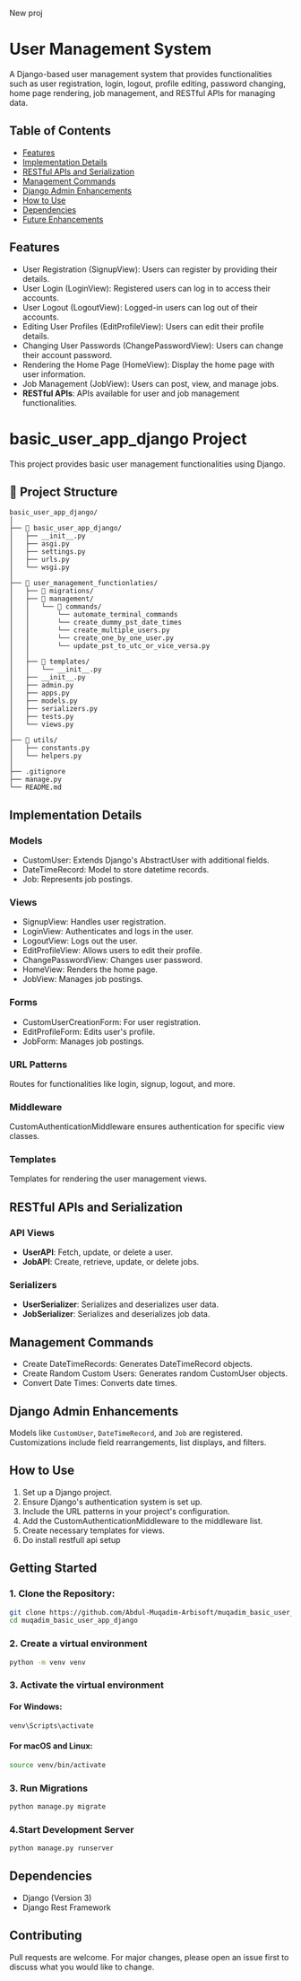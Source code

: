 New proj
# User Management System

A Django-based user management system that provides functionalities such as user registration, login, logout, profile editing, password changing, home page rendering, job management, and RESTful APIs for managing data.

## Table of Contents

- [Features](#features)
- [Implementation Details](#implementation-details)
- [RESTful APIs and Serialization](#restful-apis-and-serialization)
- [Management Commands](#management-commands)
- [Django Admin Enhancements](#django-admin-enhancements)
- [How to Use](#how-to-use)
- [Dependencies](#dependencies)
- [Future Enhancements](#future-enhancements)

## Features

- User Registration (SignupView): Users can register by providing their details.
- User Login (LoginView): Registered users can log in to access their accounts.
- User Logout (LogoutView): Logged-in users can log out of their accounts.
- Editing User Profiles (EditProfileView): Users can edit their profile details.
- Changing User Passwords (ChangePasswordView): Users can change their account password.
- Rendering the Home Page (HomeView): Display the home page with user information.
- Job Management (JobView): Users can post, view, and manage jobs.
- **RESTful APIs**: APIs available for user and job management functionalities.


# basic_user_app_django Project

This project provides basic user management functionalities using Django.

## 📂 Project Structure

```plaintext
basic_user_app_django/
│
├── 📁 basic_user_app_django/
│   ├── __init__.py
│   ├── asgi.py
│   ├── settings.py
│   ├── urls.py
│   └── wsgi.py
│
├── 📁 user_management_functionlaties/
│   ├── 📁 migrations/
│   ├── 📁 management/
│   │   └── 📁 commands/
│   │       └── automate_terminal_commands
│   │       └── create_dummy_pst_date_times
│   │       └── create_multiple_users.py
│   │       └── create_one_by_one_user.py
│   │       └── update_pst_to_utc_or_vice_versa.py
│   │       
│   ├── 📁 templates/
│   │   └── __init__.py
│   ├── __init__.py
│   ├── admin.py
│   ├── apps.py
│   ├── models.py
│   ├── serializers.py
│   ├── tests.py
│   └── views.py
│
├── 📁 utils/
│   ├── constants.py
│   └── helpers.py
│
├── .gitignore
├── manage.py
└── README.md
```
## Implementation Details

### Models

- CustomUser: Extends Django's AbstractUser with additional fields.
- DateTimeRecord: Model to store datetime records.
- Job: Represents job postings.

### Views

- SignupView: Handles user registration.
- LoginView: Authenticates and logs in the user.
- LogoutView: Logs out the user.
- EditProfileView: Allows users to edit their profile.
- ChangePasswordView: Changes user password.
- HomeView: Renders the home page.
- JobView: Manages job postings.

### Forms

- CustomUserCreationForm: For user registration.
- EditProfileForm: Edits user's profile.
- JobForm: Manages job postings.

### URL Patterns

Routes for functionalities like login, signup, logout, and more.

### Middleware

CustomAuthenticationMiddleware ensures authentication for specific view classes.

### Templates

Templates for rendering the user management views.

## RESTful APIs and Serialization

### API Views

- **UserAPI**: Fetch, update, or delete a user.
- **JobAPI**: Create, retrieve, update, or delete jobs.

### Serializers

- **UserSerializer**: Serializes and deserializes user data.
- **JobSerializer**: Serializes and deserializes job data.

## Management Commands

- Create DateTimeRecords: Generates DateTimeRecord objects.
- Create Random Custom Users: Generates random CustomUser objects.
- Convert Date Times: Converts date times.

## Django Admin Enhancements

Models like `CustomUser`, `DateTimeRecord`, and `Job` are registered. Customizations include field rearrangements, list displays, and filters.

## How to Use

1. Set up a Django project.
2. Ensure Django's authentication system is set up.
3. Include the URL patterns in your project's configuration.
4. Add the CustomAuthenticationMiddleware to the middleware list.
5. Create necessary templates for views.
6. Do install restfull api setup


## Getting Started

### 1. Clone the Repository:
```bash
git clone https://github.com/Abdul-Muqadim-Arbisoft/muqadim_basic_user_app_django.git
cd muqadim_basic_user_app_django
```

### 2. Create a virtual environment
```bash
python -m venv venv
```

### 3. Activate the virtual environment
#### For Windows:
```bash
venv\Scripts\activate
```

#### For macOS and Linux:
```bash
source venv/bin/activate
```
### 3. Run Migrations
```bash
python manage.py migrate
```
### 4.Start Development Server
```bash
python manage.py runserver
```


## Dependencies

- Django (Version 3)
- Django Rest Framework

## Contributing
Pull requests are welcome. For major changes, please open an issue first to discuss what you would like to change.
